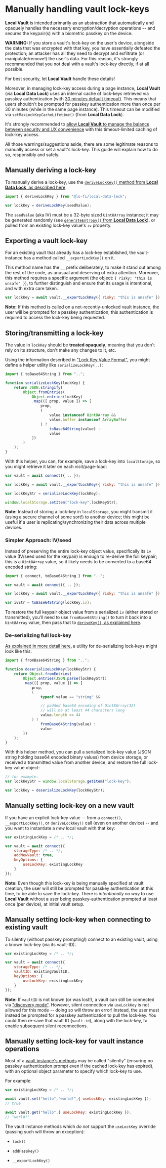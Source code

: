 # Manually handling vault lock-keys

**Local Vault** is intended primarily as an abstraction that automatically and opaquely handles the necessary encryption/decryption operations -- and secures the keypair(s) with a biometric passkey on the device.

**WARNING:** If you store a vault's lock-key on the user's device, alongside the data that was encrypted with that key, you have essentially defeated the protection; an attacker has all they need to decrypt and exfiltrate (or manipulate/remove!) the user's data. For this reason, it's strongly recommended that you not deal with a vault's lock-key directly, if at all possible.

For best security, let **Local Vault** handle these details!

Moreover, in managing lock-key access during a page instance, **Local Vault** (via **Local Data Lock**) uses an internal cache of lock-keys retrieved via passkey authentication (with [30 minutes default timeout](https://github.com/mylofi/local-data-lock?tab=readme-ov-file#change-passkey-cache-lifetime)). This means that users shouldn't be prompted for passkey authentication more than once per 30 minutes (while in the same page instance). This timeout can be modified via `setMaxLockKeyCacheLifetime()` (from **Local Data Lock**).

It's strongly recommended to [allow **Local Vault** to manage the balance between security and UX convenience](https://github.com/mylofi/local-data-lock#security-vs-convenience) with this timeout-limited caching of lock-key access.

All those warnings/suggestions aside, there are some legitimate reasons to manually access or set a vault's lock-key. This guide will explain how to do so, responsibly and safely.

## Manually deriving a lock-key

To manually derive a lock-key, use the [`deriveLockKey()` method from **Local Data Lock**, as described here](https://github.com/mylofi/local-data-lock?tab=readme-ov-file#deriving-an-encryptiondecryption-key).

```js
import { deriveLockKey } from "@lo-fi/local-data-lock";

var lockKey = deriveLockKey(seedValue);
```

The `seedValue` (aka IV) must be a 32-byte sized `Uint8Array` instance; it may be generated randomly (see [`generateEntropy()` from **Local Data Lock**](https://github.com/mylofi/local-data-lock?tab=readme-ov-file#deriving-an-encryptiondecryption-key)), or pulled from an existing lock-key value's `iv` property.

## Exporting a vault lock-key

For an existing vault that already has a lock-key established, the vault-instance has a method called `__exportLockKey()` on it.

This method name has the `__` prefix deliberately, to make it stand out among the rest of the code, as unusual and deserving of extra attention. Moreover, this method requires a specific argument (the object: `{ risky: "this is unsafe" }`), to further distinguish and ensure that its usage is intentional, and with extra care taken.

```js
var lockKey = await vault.__exportLockKey({ risky: "this is unsafe" });
```

**Note:** If this method is called on a not-recently-unlocked vault instance, the user will be prompted for a passkey authentication; this authentication is required to access the lock-key being requested.

## Storing/transmitting a lock-key

The value in `lockKey` should be **treated opaquely**, meaning that you don't rely on its structure, don't make any changes to it, etc.

Using the information described in ["Lock Key Value Format"](https://github.com/mylofi/local-data-lock?tab=readme-ov-file#lock-key-value-format), you might define a helper utility like `serializeLockKey(..)`:

```js
import { toBase64String } from "..";

function serializeLockKey(lockKey) {
    return JSON.stringify(
        Object.fromEntries(
            Object.entries(lockKey)
            .map(([ prop, value ]) => [
                prop,
                (
                    value instanceof Uint8Array &&
                    value.buffer instanceof ArrayBuffer
                ) ?
                    toBase64String(value) :
                    value
            ])
        )
    );
}
```

With this helper, you can, for example, save a lock-key into `localStorage`, so you might retrieve it later on each visit/page-load:

```js
var vault = await connect({ .. });

var lockKey = await vault.__exportLockKey({ risky: "this is unsafe" });

var lockKeyStr = serializeLockKey(lockKey);

window.localStorage.setItem("lock-key",lockKeyStr);
```

**Note:** Instead of storing a lock-key in `localStorage`, you might transmit it (using a secure channel of some sort!) to another device; this might be useful if a user is replicating/synchronizing their data across multiple devices.

### Simpler Approach: IV/seed

Instead of preserving the entire lock-key object value, specifically its `iv` value (IV/seed used for the keypair) is enough to re-derive the full keypair; this is a `Uint8Array` value, so it likely needs to be converted to a base64 encoded string:

```js
import { connect, toBase64String } from "..";

var vault = await connect({ .. });

var lockKey = await vault.__exportLockKey({ risky: "this is unsafe" });

var ivStr = toBase64String(lockKey.iv);
```

To restore the full keypair object value from a serialized `iv` (either stored or transmitted), you'll need to use `fromBase64String()` to turn it back into a `Uint8Array` value, then pass that to [`deriveKey()`, as explained here](#manually-deriving-a-lock-key).

### De-serializing full lock-key

[As explained in more detail here](https://github.com/mylofi/local-data-lock?tab=readme-ov-file#lock-key-value-format), a utility for de-serializing lock-keys might look like this:

```js
import { fromBase64String } from "..";

function deserializeLockKey(lockKeyStr) {
    return Object.fromEntries(
        Object.entries(JSON.parse(lockKeyStr))
        .map(([ prop, value ]) => [
            prop,
            (
                typeof value == "string" &&

                // padded base64 encoding of Uint8Array(32)
                // will be at least 44 characters long
                value.length >= 44
            ) ?
                fromBase64String(value) :
                value
        ])
    );
}
```

With this helper method, you can pull a serialized lock-key value (JSON string holding base64 encoded binary values) from device storage, or received a transmitted value from another device, and restore the full lock-key value object:

```js
// for example:
var lockKeyStr = window.localStorage.getItem("lock-key");

var lockKey = deserializeLockKey(lockKeyStr);
```

## Manually setting lock-key on a new vault

If you have an explicit lock-key value -- from a `connect()`, `__exportLockKey()`, or `deriveLockKey()` call (even on another device) -- and you want to instantiate a *new* local vault with that key:

```js
var existingLockKey = /* .. */;

var vault = await connect({
    storageType: /* .. */,
    addNewVault: true,
    keyOptions: {
        useLockKey: existingLockKey
    }
});
```

**Note:** Even though this lock-key is being manually specified at vault creation, the user will still be prompted for passkey authentication at this time, to be able to save the lock-key. There is *intentionally no way* to use **Local Vault** without a user being passkey-authentication prompted at least once (per device), at initial vault setup.

## Manually setting lock-key when connecting to existing vault

To silently (without passkey prompting!) connect to an existing vault, using a known lock-key (via its vault-ID):

```js
var existingLockKey = /* .. */;

var vault = await connect({
    storageType: /* .. */,
    vaultID: existingVaultID,
    keyOptions: {
        useLockKey: existingLockKey
    }
});
```

**Note:** If `vaultID` is not known (or was lost!), a vault can still be connected via ["discovery mode"](README.md#discoverable-vaults). However, silent connection via `useLockKey` is not allowed for this mode -- doing so will throw an error! Instead, the user must instead be prompted for a passkey authentication to pull the lock-key. You could then re-save that vault ID (`vault.id`), along with the lock-key, to enable subsequent silent reconnections.

## Manually setting lock-key for vault instance operations

Most of a [vault instance's methods](README.md#vault-instance-api) may be called "silently" (ensuring no passkey authentication prompt even if the cached lock-key has expired), with an optional object parameter to specify which lock-key to use.

For example:

```js
var existingLockKey = /* .. */;

await vault.set("hello","world!",{ useLockKey: existingLockKey });
// true

await vault.get("hello",{ useLockKey: existingLockKey });
// "world!"
```

The vault instance methods which *do not* support the `useLockKey` override (passing such will throw an exception):

* `lock()`

* `addPasskey()`

* `__exportLockKey()`

